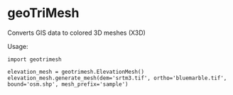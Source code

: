 # geoTriMesh

Converts GIS data to colored 3D meshes (X3D)

Usage:

	import geotrimesh

	elevation_mesh = geotrimesh.ElevationMesh()
	elevation_mesh.generate_mesh(dem='srtm3.tif', ortho='bluemarble.tif', bound='osm.shp', mesh_prefix='sample')

